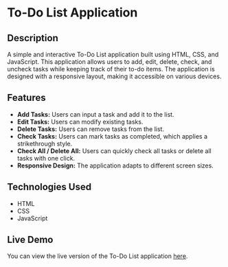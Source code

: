 # To-Do List Application

## Description
A simple and interactive To-Do List application built using HTML, CSS, and JavaScript. This application allows users to add, edit, delete, check, and uncheck tasks while keeping track of their to-do items. The application is designed with a responsive layout, making it accessible on various devices.

## Features
- **Add Tasks:** Users can input a task and add it to the list.
- **Edit Tasks:** Users can modify existing tasks.
- **Delete Tasks:** Users can remove tasks from the list.
- **Check Tasks:** Users can mark tasks as completed, which applies a strikethrough style.
- **Check All / Delete All:** Users can quickly check all tasks or delete all tasks with one click.
- **Responsive Design:** The application adapts to different screen sizes.

## Technologies Used
- HTML
- CSS
- JavaScript

## Live Demo
You can view the live version of the To-Do List application [here](https://to-do-list-shaleen.vercel.app/).
